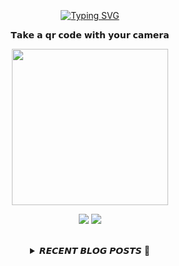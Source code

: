 
<div align="center">
  <br><br><br>
  <a href="https://beomcoder.tistory.com">
    <img src="https://readme-typing-svg.demolab.com?font=Fira+Code&pause=1000&color=B1F767&center=true&vCenter=true&width=435&lines=I'm+Beomwon+Lee%2C;AI+engineer%2C;interested+in+coding." alt="Typing SVG" />
  </a>
  
  <br>
  <p>𝗧𝗮𝗸𝗲 𝗮 𝗾𝗿 𝗰𝗼𝗱𝗲 𝘄𝗶𝘁𝗵 𝘆𝗼𝘂𝗿 𝗰𝗮𝗺𝗲𝗿𝗮</p>
  <p align="center">
    <img width="250" height="250" src="https://github.com/beomwon/beomwon/assets/38881094/3c7a0ddd-6f4a-4531-86cf-b535fecff91c">
  </p>
  
  <p align="center"><a href="https://beomcoder.tistory.com/"><img src="https://img.shields.io/badge/blog-A9BCF5?style=flat-square&logo=Undertale&logoColor=white&link=https://beomcoder.tistory.com/"/></a>  <a href="mailto:viva.beom@gmail.com"><img src="https://img.shields.io/badge/mail-D0A9F5?style=flat-square&logo=Gmail&logoColor=white&link=mailto:viva.beom@gmail.com"/></a></p>
  <br>

  <details>
  <summary>𝙍𝙀𝘾𝙀𝙉𝙏 𝘽𝙇𝙊𝙂 𝙋𝙊𝙎𝙏𝙎 🚩</summary>
  <br>
  <div markdown="1">

  |index|date|title|
  |:---:|---|---|
|1|2023/12/21|[백그라운드로 파이썬 파일 실행 관리하기](https://beomcoder.tistory.com/108)|
|2|2023/10/26|[Fast API로 백엔드서버 만들기 [1]](https://beomcoder.tistory.com/107)|
|3|2023/10/24|[간편하고 특이하게 나만의 QR코드 만들기](https://beomcoder.tistory.com/106)|
|4|2023/10/18|[파일명 뒤에 0으로 채워 자릿수 맞추고 일괄 변경하는 배치 파일이나 파이썬 코드](https://beomcoder.tistory.com/105)|
|5|2023/10/17|[구름레벨 '계수기 만들기' 파이썬 코드](https://beomcoder.tistory.com/104)|
|6|2023/10/17|[AWS 포트(방화벽) 연결 실수 해결 [ufw 문제]](https://beomcoder.tistory.com/103)|
|7|2023/09/14|[프로그래머스 '과제 진행하기' 파이썬 풀이](https://beomcoder.tistory.com/102)|
|8|2023/09/04|[프로그래머스 '다리를 지나는 트럭' 파이썬 풀이](https://beomcoder.tistory.com/101)|
</div>
</details>
</div>
